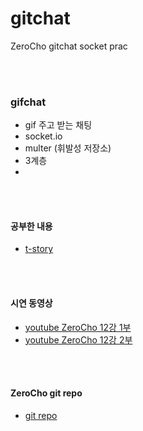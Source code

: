 # gitchat
ZeroCho gitchat socket prac

<br/><br/>

### gifchat

* gif 주고 받는 채팅
* socket.io
* multer (휘발성 저장소)
* 3계층
* 


<br/><br/>

#### 공부한 내용
  * [t-story](https://pangeei-h.tistory.com/entry/Web-Socket-%EC%B1%84%ED%8C%85%EB%B0%A9-%EB%A7%8C%EB%93%A4%EA%B8%B04)

<br/><br/>

#### 시연 동영상

  * [youtube ZeroCho 12강 1부](https://www.youtube.com/watch?v=jw1RX9ChkdM&t=5s)
  * [youtube ZeroCho 12강 2부](https://www.youtube.com/watch?v=v1hbt17K5Ro)
 
 <br/><br/>
 
#### ZeroCho git repo
  * [git repo](https://github.com/ZeroCho/nodejs-book)
